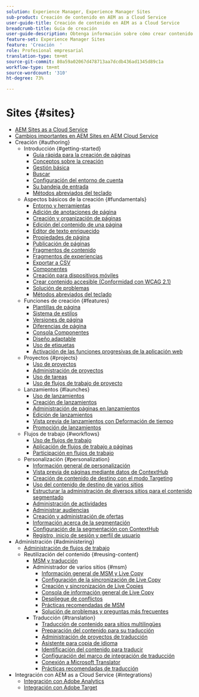 ```yaml
---
solution: Experience Manager, Experience Manager Sites
sub-product: Creación de contenido en AEM as a Cloud Service
user-guide-title: Creación de contenido en AEM as a Cloud Service
breadcrumb-title: Guía de creación
user-guide-description: Obtenga información sobre cómo crear contenido y administrar Sites de Experience Manager as a Cloud Service.
feature-set: Experience Manager Sites
feature: 'Creación  '
role: Profesional empresarial
translation-type: tm+mt
source-git-commit: 80a59a02067d478713aa7dcdb436ad1345d89c1a
workflow-type: tm+mt
source-wordcount: '310'
ht-degree: 73%

---
```



# Sites {#sites}

+ [AEM Sites as a Cloud Service](/help/sites-cloud/home.md)
+ [Cambios importantes en AEM Sites en AEM Cloud Service](sites-cloud-changes.md)
+ Creación {#authoring}
   + Introducción {#getting-started}
      + [Guía rápida para la creación de páginas](authoring/getting-started/quick-start.md)
      + [Conceptos sobre la creación](authoring/getting-started/concepts.md)
      + [Gestión básica](authoring/getting-started/basic-handling.md)
      + [Buscar](authoring/getting-started/search.md)
      + [Configuración del entorno de cuenta](authoring/getting-started/account-environment.md)
      + [Su bandeja de entrada](authoring/getting-started/inbox.md)
      + [Métodos abreviados del teclado](authoring/getting-started/keyboard-shortcuts.md)
   + Aspectos básicos de la creación {#fundamentals}
      + [Entorno y herramientas](authoring/fundamentals/environment-tools.md)
      + [Adición de anotaciones de página](authoring/fundamentals/annotations.md)
      + [Creación y organización de páginas](authoring/fundamentals/organizing-pages.md)
      + [Edición del contenido de una página](authoring/fundamentals/editing-content.md)
      + [Editor de texto enriquecido](authoring/fundamentals/rich-text-editor.md)
      + [Propiedades de página](authoring/fundamentals/page-properties.md)
      + [Publicación de páginas](authoring/fundamentals/publishing-pages.md)
      + [Fragmentos de contenido](authoring/fundamentals/content-fragments.md)
      + [Fragmentos de experiencias](authoring/fundamentals/experience-fragments.md)
      + [Exportar a CSV](authoring/fundamentals/csv-export.md)
      + [Componentes](authoring/fundamentals/components.md)
      + [Creación para dispositivos móviles](authoring/fundamentals/mobile.md)
      + [Crear contenido accesible (Conformidad con WCAG 2.1)](authoring/fundamentals/accessible-content.md)
      + [Solución de problemas](authoring/fundamentals/troubleshooting.md)
      + [Métodos abreviados del teclado](authoring/fundamentals/keyboard-shortcuts.md)
   + Funciones de creación {#features}
      + [Plantillas de página](authoring/features/templates.md)
      + [Sistema de estilos](authoring/features/style-system.md)
      + [Versiones de página](authoring/features/page-versions.md)
      + [Diferencias de página](authoring/features/page-diff.md)
      + [Consola Componentes](authoring/features/components-console.md)
      + [Diseño adaptable](authoring/features/responsive-layout.md)
      + [Uso de etiquetas](authoring/features/tags.md)
      + [Activación de las funciones progresivas de la aplicación web](authoring/features/enable-pwa.md)
   + Proyectos {#projects}
      + [Uso de proyectos](authoring/projects/overview.md)
      + [Administración de proyectos](authoring/projects/managing.md)
      + [Uso de tareas](authoring/projects/tasks.md)
      + [Uso de flujos de trabajo de proyecto](authoring/projects/workflows.md)
   + Lanzamientos {#launches}
      + [Uso de lanzamientos](authoring/launches/overview.md)
      + [Creación de lanzamientos](authoring/launches/creating.md)
      + [Administración de páginas en lanzamientos](authoring/launches/managing-pages.md)
      + [Edición de lanzamientos](authoring/launches/editing.md)
      + [Vista previa de lanzamientos con Deformación de tiempo](authoring/launches/preview.md)
      + [Promoción de lanzamientos](authoring/launches/promoting.md)
   + Flujos de trabajo {#workflows}
      + [Uso de flujos de trabajo](authoring/workflows/overview.md)
      + [Aplicación de flujos de trabajo a páginas](authoring/workflows/applying.md)
      + [Participación en flujos de trabajo](authoring/workflows/participating.md)
   + Personalización {#personalization}
      + [Información general de personalización](authoring/personalization/overview.md)
      + [Vista previa de páginas mediante datos de ContextHub](authoring/personalization/contexthub.md) 
      + [Creación de contenido de destino con el modo Targeting](authoring/personalization/targeted-content.md) 
      + [Uso del contenido de destino de varios sitios](authoring/personalization/multisite-targeted-content.md)
      + [Estructurar la administración de diversos sitios para el contenido segmentado](authoring/personalization/multisite-structure.md)
      + [Administración de actividades](authoring/personalization/activities.md)
      + [Administrar audiencias](authoring/personalization/audiences.md)
      + [Creación y administración de ofertas](authoring/personalization/offers.md)
      + [Información acerca de la segmentación](authoring/personalization/segmentation.md)
      + [Configuración de la segmentación con ContextHub](/help/sites-cloud/authoring/personalization/contexthub-segmentation.md)
      + [Registro, inicio de sesión y perfil de usuario](/help/sites-cloud/authoring/personalization/user-and-group-sync-for-publish-tier.md)
+ Administración {#administering}
   + [Administración de flujos de trabajo](administering/workflows-administering.md)
   + Reutilización del contenido {#reusing-content}
      + [MSM y traducción](administering/msm-and-translation.md)
      + Administrador de varios sitios {#msm}
         + [Información general de MSM y Live Copy](administering/msm/overview.md)
         + [Configuración de la sincronización de Live Copy](administering/msm/live-copy-sync-config.md)
         + [Creación y sincronización de Live Copies](administering/msm/creating-live-copies.md)
         + [Consola de información general de Live Copy](administering/msm/live-copy-overview.md)
         + [Despliegue de conflictos](administering/msm/rollout-conflicts.md)
         + [Prácticas recomendadas de MSM](administering/msm/best-practices.md)
         + [Solución de problemas y preguntas más frecuentes](administering/msm/troubleshooting.md)
      + Traducción {#translation}
         + [Traducción de contenido para sitios multilingües](administering/translation/overview.md)
         + [Preparación del contenido para su traducción](administering/translation/preparation.md)
         + [Administración de proyectos de traducción](administering/translation/managing-projects.md)
         + [Asistente para copia de idioma](administering/translation/wizard.md)
         + [Identificación del contenido para traducir](administering/translation/rules.md)
         + [Configuración del marco de integración de traducción](administering/translation/integration-framework.md)
         + [Conexión a Microsoft Translator](administering/translation/connect-ms-translator.md)
         + [Prácticas recomendadas de traducción](administering/translation/best-practices.md)
+ Integración con AEM as a Cloud Service {#integrations}
   + [Integración con Adobe Analytics](integrating/integrating-adobe-analytics.md)
   + [Integración con Adobe Target](integrating/integrating-adobe-target.md)

